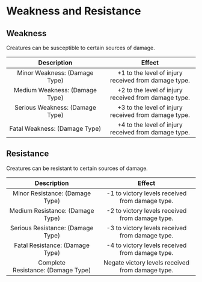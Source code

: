 # Weakness and Resistance

## Weakness

Creatures can be susceptible to certain sources of damage.

|           Description           |                        Effect                        |
| :-----------------------------: | :--------------------------------------------------: |
|  Minor Weakness: (Damage Type)  | +1 to the level of injury received from damage type. |
| Medium Weakness: (Damage Type)  | +2 to the level of injury received from damage type. |
| Serious Weakness: (Damage Type) | +3 to the level of injury received from damage type. |
|  Fatal Weakness: (Damage Type)  | +4 to the level of injury received from damage type. |

## Resistance

Creatures can be resistant to certain sources of damage.

|            Description             |                      Effect                      |
| :--------------------------------: | :----------------------------------------------: |
|  Minor Resistance: (Damage Type)   | -1 to victory levels received from damage type.  |
|  Medium Resistance: (Damage Type)  | -2 to victory levels received from damage type.  |
| Serious Resistance: (Damage Type)  | -3 to victory levels received from damage type.  |
|  Fatal Resistance: (Damage Type)   | -4 to victory levels received from damage type.  |
| Complete Resistance: (Damage Type) | Negate victory levels received from damage type. |
